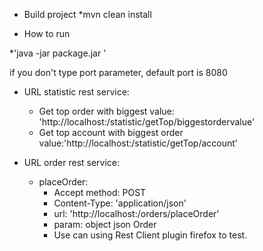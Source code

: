 - Build project 
*mvn clean install

- How to run

*'java -jar package.jar <port>'

if you don't type port parameter, default port is 8080

- URL statistic rest service:
 	* Get top order with biggest value: 'http://localhost:<port>/statistic/getTop/biggestordervalue'
 	* Get top account with biggest order value:'http://localhost:<port>/statistic/getTop/account'
 
- URL order rest service:
 	* placeOrder: 
 		* Accept method: POST
 		* Content-Type: 'application/json'
 		* url: 'http://localhost:<port>/orders/placeOrder'
 		* param: object json Order
 		* Use can using Rest Client plugin firefox to test.
 		
 